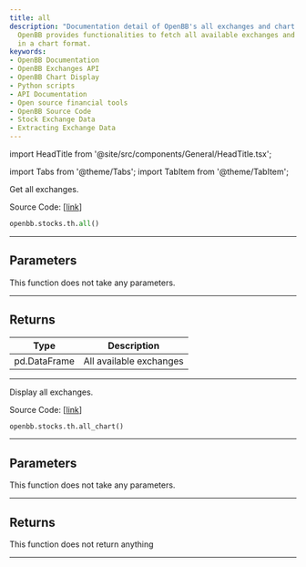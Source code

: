 ```yaml
---
title: all
description: "Documentation detail of OpenBB's all exchanges and chart display functions."
  OpenBB provides functionalities to fetch all available exchanges and display them
  in a chart format.
keywords:
- OpenBB Documentation
- OpenBB Exchanges API
- OpenBB Chart Display
- Python scripts
- API Documentation
- Open source financial tools
- OpenBB Source Code
- Stock Exchange Data
- Extracting Exchange Data
---
```


import HeadTitle from '@site/src/components/General/HeadTitle.tsx';

<HeadTitle title="stocks.th.all - Reference | OpenBB SDK Docs" />

import Tabs from '@theme/Tabs';
import TabItem from '@theme/TabItem';

<Tabs>
<TabItem value="model" label="Model" default>

Get all exchanges.

Source Code: [[link](https://github.com/OpenBB-finance/OpenBBTerminal/tree/main/openbb_terminal/stocks/tradinghours/bursa_model.py#L98)]

```python
openbb.stocks.th.all()
```

---

## Parameters

This function does not take any parameters.

---

## Returns

| Type | Description |
| ---- | ----------- |
| pd.DataFrame | All available exchanges |
---

</TabItem>
<TabItem value="view" label="Chart">

Display all exchanges.

Source Code: [[link](https://github.com/OpenBB-finance/OpenBBTerminal/tree/main/openbb_terminal/stocks/tradinghours/bursa_view.py#L84)]

```python
openbb.stocks.th.all_chart()
```

---

## Parameters

This function does not take any parameters.

---

## Returns

This function does not return anything

---

</TabItem>
</Tabs>
